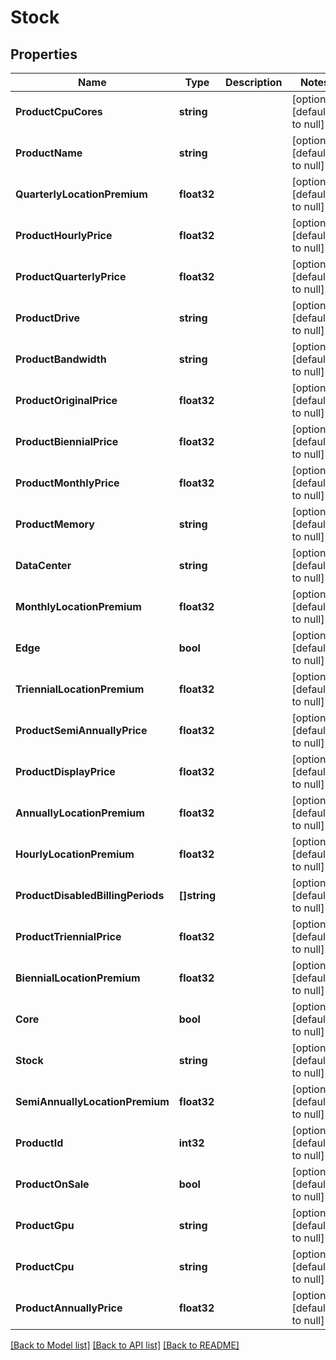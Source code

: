 # Stock

## Properties
Name | Type | Description | Notes
------------ | ------------- | ------------- | -------------
**ProductCpuCores** | **string** |  | [optional] [default to null]
**ProductName** | **string** |  | [optional] [default to null]
**QuarterlyLocationPremium** | **float32** |  | [optional] [default to null]
**ProductHourlyPrice** | **float32** |  | [optional] [default to null]
**ProductQuarterlyPrice** | **float32** |  | [optional] [default to null]
**ProductDrive** | **string** |  | [optional] [default to null]
**ProductBandwidth** | **string** |  | [optional] [default to null]
**ProductOriginalPrice** | **float32** |  | [optional] [default to null]
**ProductBiennialPrice** | **float32** |  | [optional] [default to null]
**ProductMonthlyPrice** | **float32** |  | [optional] [default to null]
**ProductMemory** | **string** |  | [optional] [default to null]
**DataCenter** | **string** |  | [optional] [default to null]
**MonthlyLocationPremium** | **float32** |  | [optional] [default to null]
**Edge** | **bool** |  | [optional] [default to null]
**TriennialLocationPremium** | **float32** |  | [optional] [default to null]
**ProductSemiAnnuallyPrice** | **float32** |  | [optional] [default to null]
**ProductDisplayPrice** | **float32** |  | [optional] [default to null]
**AnnuallyLocationPremium** | **float32** |  | [optional] [default to null]
**HourlyLocationPremium** | **float32** |  | [optional] [default to null]
**ProductDisabledBillingPeriods** | **[]string** |  | [optional] [default to null]
**ProductTriennialPrice** | **float32** |  | [optional] [default to null]
**BiennialLocationPremium** | **float32** |  | [optional] [default to null]
**Core** | **bool** |  | [optional] [default to null]
**Stock** | **string** |  | [optional] [default to null]
**SemiAnnuallyLocationPremium** | **float32** |  | [optional] [default to null]
**ProductId** | **int32** |  | [optional] [default to null]
**ProductOnSale** | **bool** |  | [optional] [default to null]
**ProductGpu** | **string** |  | [optional] [default to null]
**ProductCpu** | **string** |  | [optional] [default to null]
**ProductAnnuallyPrice** | **float32** |  | [optional] [default to null]

[[Back to Model list]](../README.md#documentation-for-models) [[Back to API list]](../README.md#documentation-for-api-endpoints) [[Back to README]](../README.md)


